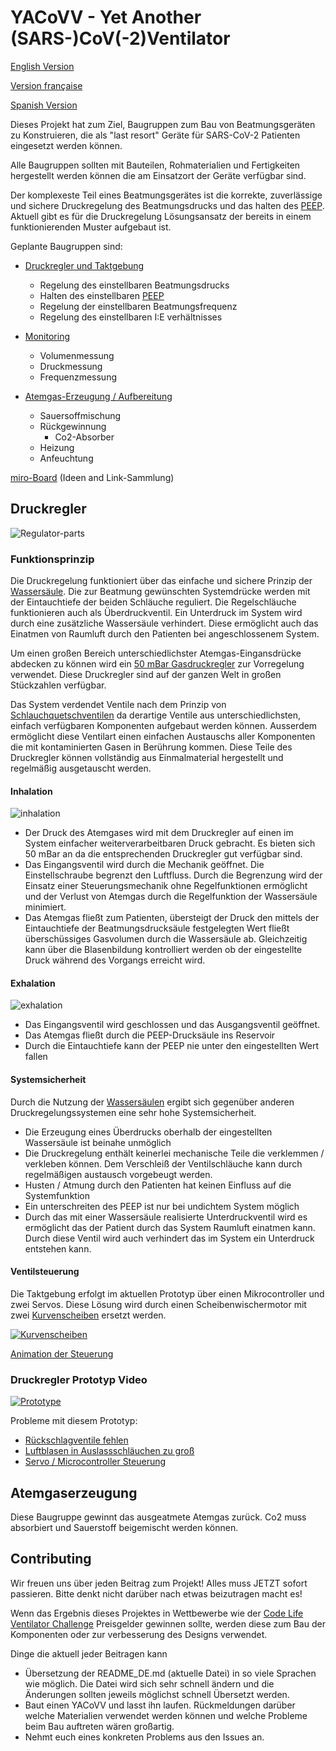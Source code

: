# YACoVV - Yet Another (SARS-)CoV(-2)Ventilator

[English Version](README.md)

[Version française](README_FR.md)

[Spanish Version](README_ES.md)

Dieses Projekt hat zum Ziel, Baugruppen zum Bau von Beatmungsgeräten zu Konstruieren, die als "last resort" Geräte für SARS-CoV-2 Patienten eingesetzt werden können.

Alle Baugruppen sollten mit Bauteilen, Rohmaterialien und Fertigkeiten hergestellt werden können die am Einsatzort der Geräte verfügbar sind.

Der komplexeste Teil eines Beatmungsgerätes ist die korrekte, zuverlässige und sichere Druckregelung des Beatmungsdrucks und das halten des [PEEP](https://de.wikipedia.org/wiki/Positiver_endexspiratorischer_Druck). Aktuell gibt es für die Druckregelung Lösungsansatz der bereits in einem funktionierenden Muster aufgebaut ist.

Geplante Baugruppen sind:

- [Druckregler und Taktgebung](#Druckregler)
    - Regelung des einstellbaren Beatmungsdrucks
    - Halten des einstellbaren [PEEP](https://de.wikipedia.org/wiki/Positiver_endexspiratorischer_Druck)
    - Regelung der einstellbaren Beatmungsfrequenz
    - Regelung des einstellbaren I:E verhältnisses

- [Monitoring](MONITORING_DE.md)
    - Volumenmessung
    - Druckmessung
    - Frequenzmessung

- [Atemgas-Erzeugung / Aufbereitung](#Atemgaserzeugung)
    - Sauersoffmischung
    - Rückgewinnung
        - Co2-Absorber
    - Heizung
    - Anfeuchtung

[miro-Board](https://miro.com/app/board/o9J_kuxCsRI=/) (Ideen and Link-Sammlung)

## Druckregler

![Regulator-parts](img/system.jpg)

### Funktionsprinzip

Die Druckregelung funktioniert über das einfache und sichere Prinzip der [Wassersäule](https://de.wikipedia.org/wiki/Meter_Wassers%C3%A4ule). Die zur Beatmung gewünschten Systemdrücke werden mit der Eintauchtiefe der beiden Schläuche reguliert. Die Regelschläuche funktionieren auch als Überdruckventil. Ein Unterdruck im System wird durch eine zusätzliche Wassersäule verhindert. Diese ermöglicht auch das Einatmen von Raumluft durch den Patienten bei angeschlossenem System.

Um einen großen Bereich unterschiedlichster Atemgas-Eingansdrücke abdecken zu können wird ein [50 mBar Gasdruckregler](https://www.campingaz.com/DE/p-25990-verstellbarer-regler-30-50-mbar.aspx) zur Vorregelung verwendet. Diese Druckregler sind auf der ganzen Welt in großen Stückzahlen verfügbar.

Das System verdendet Ventile nach dem Prinzip von [Schlauchquetschventilen](https://www.ako-armaturen.de/produkte/mechanische-schlauchquetschventile.html) da derartige Ventile aus unterschiedlichsten, einfach verfügbaren Komponenten aufgebaut werden können. Ausserdem ermöglicht diese Ventilart einen einfachen Austauschs aller Komponenten die mit kontaminierten Gasen in Berührung kommen. Diese Teile des Druckregler können vollständig aus Einmalmaterial hergestellt und regelmäßig ausgetauscht werden. 

#### Inhalation
![inhalation](img/insp.jpg)

- Der Druck des Atemgases wird mit dem Druckregler auf einen im System einfacher weiterverarbeitbaren Druck gebracht. Es bieten sich 50 mBar an da die entsprechenden Druckregler gut verfügbar sind.
- Das Eingangsventil wird durch die Mechanik geöffnet. Die Einstellschraube begrenzt den Luftfluss. Durch die Begrenzung wird der Einsatz einer Steuerungsmechanik ohne Regelfunktionen ermöglicht und der Verlust von Atemgas durch die Regelfunktion der Wassersäule minimiert.
- Das Atemgas fließt zum Patienten, übersteigt der Druck den mittels der Eintauchtiefe der Beatmungsdrucksäule festgelegten Wert fließt überschüssiges Gasvolumen durch die Wassersäule ab. Gleichzeitig kann über die Blasenbildung kontrolliert werden ob der eingestellte Druck während des Vorgangs erreicht wird.

#### Exhalation
![exhalation](img/exp.jpg)

- Das Eingangsventil wird geschlossen und das Ausgangsventil geöffnet.
- Das Atemgas fließt durch die PEEP-Drucksäule ins Reservoir
- Durch die Eintauchtiefe kann der PEEP nie unter den eingestellten Wert fallen

#### Systemsicherheit

Durch die Nutzung der [Wassersäulen](https://de.wikipedia.org/wiki/Meter_Wassers%C3%A4ule) ergibt sich gegenüber anderen Druckregelungssystemen eine sehr hohe Systemsicherheit.

- Die Erzeugung eines Überdrucks oberhalb der eingestellten Wassersäule ist beinahe unmöglich
- Die Druckregelung enthält keinerlei mechanische Teile die verklemmen / verkleben können. Dem Verschleiß der Ventilschläuche kann durch regelmäßigen austausch vorgebeugt werden.
- Husten / Atmung durch den Patienten hat keinen Einfluss auf die Systemfunktion
- Ein unterschreiten des PEEP ist nur bei undichtem System möglich
- Durch das mit einer Wassersäule realisierte Unterdruckventil wird es ermöglicht das der Patient durch das System Raumluft einatmen kann. Durch diese Ventil wird auch verhindert das im System ein Unterdruck entstehen kann.

#### Ventilsteuerung

Die Taktgebung erfolgt im aktuellen Prototyp über einen Mikrocontroller und zwei Servos. Diese Lösung wird durch einen Scheibenwischermotor mit zwei [Kurvenscheiben](https://de.wikipedia.org/wiki/Kurvenscheibe) ersetzt werden.

[![Kurvenscheiben](img/camdisc.gif)](https://autode.sk/3dx6EbZ)

[Animation der Steuerung](https://autode.sk/3dx6EbZ)

### Druckregler Prototyp Video
[![Prototype](img/prototype.jpg)](https://www.youtube.com/watch?v=eBIlyaHW4l0)

Probleme mit diesem Prototyp:
- [Rückschlagventile fehlen](https://github.com/auenkind/YACoVV/issues/3)
- [Luftblasen in Auslassschläuchen zu groß](https://github.com/auenkind/YACoVV/issues/1)
- [Servo / Microcontroller Steuerung](https://github.com/auenkind/YACoVV/issues/2)

## Atemgaserzeugung
Diese Baugruppe gewinnt das ausgeatmete Atemgas zurück. Co2 muss absorbiert und Sauerstoff beigemischt werden können.

## Contributing
Wir freuen uns über jeden Beitrag zum Projekt! Alles muss JETZT sofort passieren. Bitte denkt nicht darüber nach etwas beizutragen macht es!

Wenn das Ergebnis dieses Projektes in Wettbewerbe wie der [Code Life Ventilator Challenge](https://www.agorize.com/en/challenges/code-life-challenge?lang=en) Preisgelder gewinnen sollte, werden diese zum Bau der Komponenten oder zur verbesserung des Designs verwendet.

Dinge die aktuell jeder Beitragen kann

- Übersetzung der README_DE.md (aktuelle Datei) in so viele Sprachen wie möglich. Die Datei wird sich sehr schnell ändern und die Änderungen sollten jeweils möglichst schnell Übersetzt werden.
- Baut einen YACoVV und lasst ihn laufen. Rückmeldungen darüber welche Materialien verwendet werden können und welche Probleme beim Bau auftreten wären großartig.
- Nehmt euch eines konkreten Problems aus den Issues an.